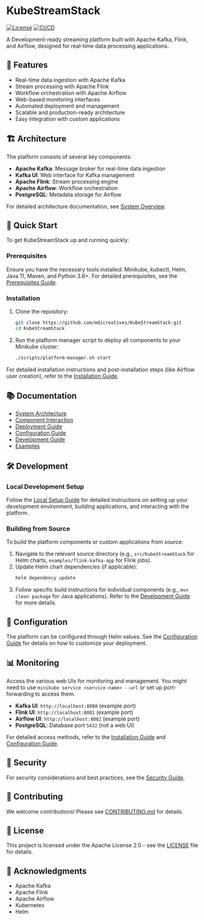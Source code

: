 # KubeStreamStack

[![License](https://img.shields.io/badge/License-Apache%202.0-blue.svg)](LICENSE)
[![CI/CD](https://github.com/mdicreatives/KubeStreamStack/actions/workflows/ci-cd.yml/badge.svg)](https://github.com/mdicreatives/KubeStreamStack/actions/workflows/ci-cd.yml)

A Development-ready streaming platform built with Apache Kafka, Flink, and Airflow, designed for real-time data processing applications.

## 🌟 Features

- Real-time data ingestion with Apache Kafka
- Stream processing with Apache Flink
- Workflow orchestration with Apache Airflow
- Web-based monitoring interfaces
- Automated deployment and management
- Scalable and production-ready architecture
- Easy integration with custom applications

## 🏗 Architecture

The platform consists of several key components:

- **Apache Kafka**: Message broker for real-time data ingestion
- **Kafka UI**: Web interface for Kafka management
- **Apache Flink**: Stream processing engine
- **Apache Airflow**: Workflow orchestration
- **PostgreSQL**: Metadata storage for Airflow

For detailed architecture documentation, see [System Overview](documentation/architecture/system-overview.md).

## 🚀 Quick Start

To get KubeStreamStack up and running quickly:

### Prerequisites

Ensure you have the necessary tools installed: Minikube, kubectl, Helm, Java 11, Maven, and Python 3.8+.
For detailed prerequisites, see the [Prerequisites Guide](documentation/deployment/prerequisites.md).

### Installation

1.  Clone the repository:
    ```bash
    git clone https://github.com/mdicreatives/KubeStreamStack.git
    cd KubeStreamStack
    ```
2.  Run the platform manager script to deploy all components to your Minikube cluster:
    ```bash
    ./scripts/platform-manager.sh start
    ```
For detailed installation instructions and post-installation steps (like Airflow user creation), refer to the [Installation Guide](documentation/deployment/installation.md).

## 📚 Documentation

- [System Architecture](documentation/architecture/system-overview.md)
- [Component Interaction](documentation/architecture/component-interaction.md)
- [Deployment Guide](documentation/deployment/installation.md)
- [Configuration Guide](documentation/deployment/configuration.md)
- [Development Guide](documentation/development/local-setup.md)
- [Examples](examples/README.md)

## 🛠 Development

### Local Development Setup

Follow the [Local Setup Guide](documentation/development/local-setup.md) for detailed instructions on setting up your development environment, building applications, and interacting with the platform.

### Building from Source

To build the platform components or custom applications from source:

1.  Navigate to the relevant source directory (e.g., `src/KubeStreamStack` for Helm charts, `examples/flink-kafka-app` for Flink jobs).
2.  Update Helm chart dependencies (if applicable):
    ```bash
    helm dependency update
    ```
3.  Follow specific build instructions for individual components (e.g., `mvn clean package` for Java applications).
Refer to the [Development Guide](documentation/development/local-setup.md) for more details.

## 🔧 Configuration

The platform can be configured through Helm values. See the [Configuration Guide](documentation/deployment/configuration.md) for details on how to customize your deployment.

## 📊 Monitoring

Access the various web UIs for monitoring and management. You might need to use `minikube service <service-name> --url` or set up port-forwarding to access them.

-   **Kafka UI**: `http://localhost:8080` (example port)
-   **Flink UI**: `http://localhost:8081` (example port)
-   **Airflow UI**: `http://localhost:8082` (example port)
-   **PostgreSQL**: Database port `5432` (not a web UI)

For detailed access methods, refer to the [Installation Guide](documentation/deployment/installation.md) and [Configuration Guide](documentation/deployment/configuration.md).

## 🔐 Security

For security considerations and best practices, see the [Security Guide](documentation/deployment/security.md).

## 🤝 Contributing

We welcome contributions! Please see [CONTRIBUTING.md](CONTRIBUTING.md) for details.

## 📄 License

This project is licensed under the Apache License 2.0 - see the [LICENSE](LICENSE) file for details.

## 🙏 Acknowledgments

- Apache Kafka
- Apache Flink
- Apache Airflow
- Kubernetes
- Helm


